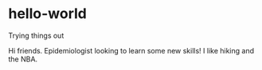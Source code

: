 # hello-world
Trying things out

Hi friends. Epidemiologist looking to learn some new skills! I like hiking and the NBA.
